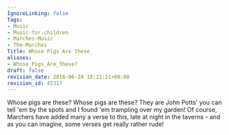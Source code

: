 ```yaml
---
IgnoreLinking: false
Tags:
- Music
- Music-for-children
- Marches-Music
- The-Marches
Title: Whose Pigs Are These_
aliases:
- Whose_Pigs_Are_These?
draft: false
revision_date: 2016-06-24 18:21:21+00:00
revision_id: 45317
---
```


Whose pigs are these?
Whose pigs are these?
They are John Potts' you can tell 'em by the spots and I found 'em trampling over my garden!
Of course, Marchers have added many a verse to this, late at night in the taverns - and as you can imagine, some verses get really rather rude!